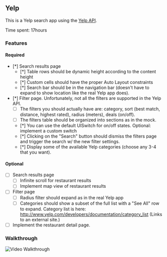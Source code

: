 ## Yelp

This is a Yelp search app using the [Yelp API](http://developer.rottentomatoes.com/docs/read/JSON).

Time spent: 17hours

### Features

#### Required

- [*] Search results page
   - [*] Table rows should be dynamic height according to the content height
   - [*] Custom cells should have the proper Auto Layout constraints
   - [*] Search bar should be in the navigation bar (doesn't have to expand to show location like the real Yelp app does).
- [*] Filter page. Unfortunately, not all the filters are supported in the Yelp API.
   - [ ] The filters you should actually have are: category, sort (best match, distance, highest rated), radius (meters), deals (on/off).
   - [ ] The filters table should be organized into sections as in the mock.
   - [*] You can use the default UISwitch for on/off states. Optional: implement a custom switch
   - [*] Clicking on the "Search" button should dismiss the filters page and trigger the search w/ the new filter settings.
   - [*] Display some of the available Yelp categories (choose any 3-4 that you want).

#### Optional

- [ ] Search results page
   - [ ] Infinite scroll for restaurant results
   - [ ] Implement map view of restaurant results
- [ ] Filter page
   - [ ] Radius filter should expand as in the real Yelp app
   - [ ] Categories should show a subset of the full list with a "See All" row to expand. Category list is here: http://www.yelp.com/developers/documentation/category_list (Links to an external site.)
- [ ] Implement the restaurant detail page.

### Walkthrough

![Video Walkthrough](...)


